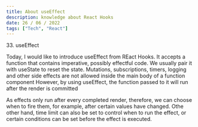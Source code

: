 ```yaml
---
title: About useEffect
description: knowledge about React Hooks
date: 26 / 06 / 2022
tags: ["Tech", "React"]
---
```


<p>33. useEffect</p>

<p> 
Today, I would like to introduce useEffect from REact Hooks. It accepts a function that contains imperative, possibly effectful code. We usually pair it with useState to reset the state. Mutations, subscriptions, timers, logging and other side effects are not allowed inside the main body of a function component However, by using useEffect, the function passed to it will run after the render is committed</p>
<p>
As effects only run after every completed render, therefore, we can choose when to fire them, for example, after certain values have changed. Othe other hand, time limit can also be set to control when to run the effect, or certain conditions can be set before the effect is executed.
</p>

